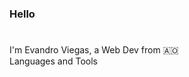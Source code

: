 ### Hello
#  
<main>
  <section>
    <span>I'm Evandro Viegas, a Web Dev from</span>
    🇦🇴
  </section>
  <section>
    <span>Languages and Tools</span>
    <div>
      <i class="devicon-react-original"></i>
      <i class="devicon-nextjs-original-wordmark"></i>
      <i class="devicon-typescript-plain"></i>
      <i class="devicon-tailwindcss-plain"></i>
    </div>
  </section>
</main>

